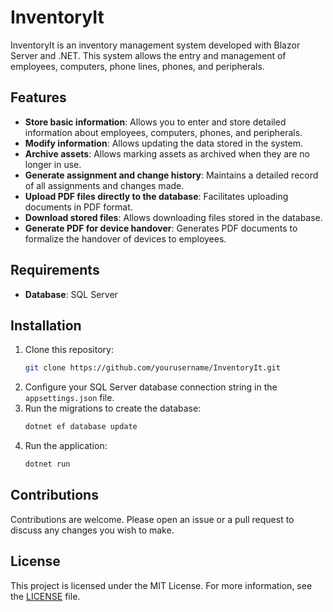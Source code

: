 # InventoryIt

InventoryIt is an inventory management system developed with Blazor Server and .NET. This system allows the entry and management of employees, computers, phone lines, phones, and peripherals.

## Features

- **Store basic information**: Allows you to enter and store detailed information about employees, computers, phones, and peripherals.
- **Modify information**: Allows updating the data stored in the system.
- **Archive assets**: Allows marking assets as archived when they are no longer in use.
- **Generate assignment and change history**: Maintains a detailed record of all assignments and changes made.
- **Upload PDF files directly to the database**: Facilitates uploading documents in PDF format.
- **Download stored files**: Allows downloading files stored in the database.
- **Generate PDF for device handover**: Generates PDF documents to formalize the handover of devices to employees.

## Requirements

- **Database**: SQL Server

## Installation

1. Clone this repository:
    ```bash
    git clone https://github.com/yourusername/InventoryIt.git
    ```
2. Configure your SQL Server database connection string in the `appsettings.json` file.
3. Run the migrations to create the database:
    ```bash
    dotnet ef database update
    ```
4. Run the application:
    ```bash
    dotnet run
    ```

## Contributions

Contributions are welcome. Please open an issue or a pull request to discuss any changes you wish to make.

## License

This project is licensed under the MIT License. For more information, see the [LICENSE](LICENSE) file.
